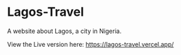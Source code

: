 # Lagos-Travel

A website about Lagos, a city in Nigeria.

View the Live version here: https://lagos-travel.vercel.app/
